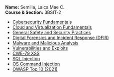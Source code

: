 **Name:** Semilla, Laica Mae C.  
**Course & Section:** 3BSIT-2  

- [Cybersecurity Fundamentals](Cybersecurity%20Fundamentals.md)  
- [Cloud and Virtualization Fundamentals](Cloud%20and%20Virtualization%20Fundamentals.md)  
- [General Safety and Security Practices](General%20Safety%20and%20Security%20Practices.md)  
- [Digital Forensics and Incident Response (DFIR)](Digital%20Forensics%20and%20Incident%20Response%20(DFIR).md)  
- [Malware and Malicious Analysis](Malware%20and%20Malicious%20Analysis.md)  
- [Vulnerabilities and Exploits](Vulnerabilities%20and%20Exploits.md)  
- [CWE-79 XSS](CWE%20-79%20XSS.md)  
- [SQL Injection](SQL%20Injection.md)  
- [OS Command Injection](OS%20Command%20Injection.md)  
- [OWASP Top 10 (2021)](OWASP%20Top%2010%20(2021).md)

